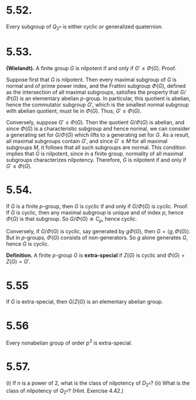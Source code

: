# 5.52.
Every subgroup of $Q_{2^n}$ is either cyclic or generalized quaternion.

# 5.53.
**(Wielandt).** A finite group $G$ is nilpotent if and only if $G' \le \Phi(G)$.
Proof.

Suppose first that $G$ is nilpotent. Then every maximal subgroup of $G$ is normal and of prime power index, and the Frattini subgroup $\Phi(G)$, defined as the intersection of all maximal subgroups, satisfies the property that $G/\Phi(G)$ is an elementary abelian $p$-group. In particular, this quotient is abelian, hence the commutator subgroup $G'$, which is the smallest normal subgroup with abelian quotient, must lie in $\Phi(G)$. Thus, $G' \le \Phi(G)$.

Conversely, suppose $G' \le \Phi(G)$. Then the quotient $G/\Phi(G)$ is abelian, and since $\Phi(G)$ is a characteristic subgroup and hence normal, we can consider a generating set for $G/\Phi(G)$ which lifts to a generating set for $G$. As a result, all maximal subgroups contain $G'$, and since $G' \le M$ for all maximal subgroups $M$, it follows that all such subgroups are normal. This condition implies that $G$ is nilpotent, since in a finite group, normality of all maximal subgroups characterizes nilpotency. Therefore, $G$ is nilpotent if and only if $G' \le \Phi(G)$.
# 5.54.
 If $G$ is a finite $p$-group, then $G$ is cyclic if and only if $G/\Phi(G)$ is cyclic.
 Proof.
 If $G$ is cyclic, then any maximal subgroup is unique and of index $p$, hence $\Phi(G)$ is that subgroup. So $G/\Phi(G) \cong C_p$, hence cyclic.

Conversely, if $G/\Phi(G)$ is cyclic, say generated by $g\Phi(G)$, then $G = \langle g, \Phi(G) \rangle$. But in $p$-groups, $\Phi(G)$ consists of non-generators. So $g$ alone generates $G$, hence $G$ is cyclic.

**Definition.** A finite $p$-group $G$ is **extra-special** if $Z(G)$ is cyclic and $\Phi(G) = Z(G) = G'$.


# 5.55
 If $G$ is extra-special, then $G/Z(G)$ is an elementary abelian group.
 
# 5.56
Every nonabelian group of order $p^3$ is extra-special.

# 5.57.
(i) If $n$ is a power of 2, what is the class of nilpotency of $D_{2^n}$?
(ii) What is the class of nilpotency of $Q_{2^n}$? (Hint. Exercise 4.42.)